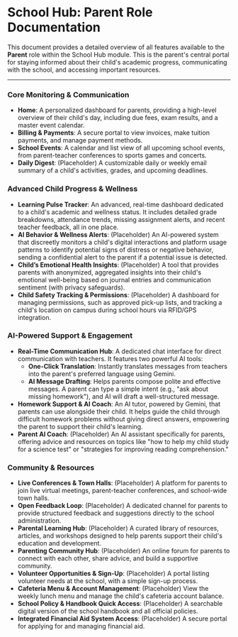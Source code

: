 # School Hub: Parent Role Documentation

This document provides a detailed overview of all features available to the **Parent** role within the School Hub module. This is the parent's central portal for staying informed about their child's academic progress, communicating with the school, and accessing important resources.

---

### Core Monitoring & Communication

-   **Home**: A personalized dashboard for parents, providing a high-level overview of their child's day, including due fees, exam results, and a master event calendar.
-   **Billing & Payments**: A secure portal to view invoices, make tuition payments, and manage payment methods.
-   **School Events**: A calendar and list view of all upcoming school events, from parent-teacher conferences to sports games and concerts.
-   **Daily Digest**: (Placeholder) A customizable daily or weekly email summary of a child's activities, grades, and upcoming deadlines.

### Advanced Child Progress & Wellness

-   **Learning Pulse Tracker**: An advanced, real-time dashboard dedicated to a child's academic and wellness status. It includes detailed grade breakdowns, attendance trends, missing assignment alerts, and recent teacher feedback, all in one place.
-   **AI Behavior & Wellness Alerts**: (Placeholder) An AI-powered system that discreetly monitors a child's digital interactions and platform usage patterns to identify potential signs of distress or negative behavior, sending a confidential alert to the parent if a potential issue is detected.
-   **Child’s Emotional Health Insights**: (Placeholder) A tool that provides parents with anonymized, aggregated insights into their child's emotional well-being based on journal entries and communication sentiment (with privacy safeguards).
-   **Child Safety Tracking & Permissions**: (Placeholder) A dashboard for managing permissions, such as approved pick-up lists, and tracking a child's location on campus during school hours via RFID/GPS integration.

### AI-Powered Support & Engagement

-   **Real-Time Communication Hub**: A dedicated chat interface for direct communication with teachers. It features two powerful AI tools:
    -   **One-Click Translation**: Instantly translates messages from teachers into the parent's preferred language using Gemini.
    -   **AI Message Drafting**: Helps parents compose polite and effective messages. A parent can type a simple intent (e.g., "ask about missing homework"), and AI will draft a well-structured message.
-   **Homework Support & AI Coach**: An AI tutor, powered by Gemini, that parents can use alongside their child. It helps guide the child through difficult homework problems without giving direct answers, empowering the parent to support their child's learning.
-   **Parent AI Coach**: (Placeholder) An AI assistant specifically for parents, offering advice and resources on topics like "how to help my child study for a science test" or "strategies for improving reading comprehension."

### Community & Resources

-   **Live Conferences & Town Halls**: (Placeholder) A platform for parents to join live virtual meetings, parent-teacher conferences, and school-wide town halls.
-   **Open Feedback Loop**: (Placeholder) A dedicated channel for parents to provide structured feedback and suggestions directly to the school administration.
-   **Parental Learning Hub**: (Placeholder) A curated library of resources, articles, and workshops designed to help parents support their child's education and development.
-   **Parenting Community Hub**: (Placeholder) An online forum for parents to connect with each other, share advice, and build a supportive community.
-   **Volunteer Opportunities & Sign-Up**: (Placeholder) A portal listing volunteer needs at the school, with a simple sign-up process.
-   **Cafeteria Menu & Account Management**: (Placeholder) View the weekly lunch menu and manage the child's cafeteria account balance.
-   **School Policy & Handbook Quick Access**: (Placeholder) A searchable digital version of the school handbook and all official policies.
-   **Integrated Financial Aid System Access**: (Placeholder) A secure portal for applying for and managing financial aid.